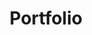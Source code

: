 ---
title: "Portfolio"
metaDesc: "Read about some projects I've worked on or check out the demos I've made to showcase my skills"
layout: "layouts/portfolio.html"
permalink: "/portfolio/index.html"
quickLinks:
- title: Selected Projects
  url: "#selected"
- title: School Assignments
  url: "#school"
- title: Personal Work
  url: "#work"
items:
  - title: Selected Projects
    key: selected
  - title: School Assignments
    key: school
  - title: Personal Work
    key: work
---